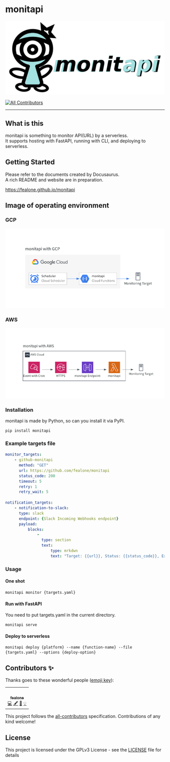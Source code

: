 # monitapi

<img src="https://raw.githubusercontent.com/fealone/monitapi/master/website/static/img/logo.png" width="600px">

<!-- ALL-CONTRIBUTORS-BADGE:START - Do not remove or modify this section -->
[![All Contributors](https://img.shields.io/badge/all_contributors-1-orange.svg?style=flat-square)](#contributors-)
<!-- ALL-CONTRIBUTORS-BADGE:END -->

---

## What is this
monitapi is something to monitor API(URL) by a serverless.  
It supports hosting with FastAPI, running with CLI, and deploying to serverless.

## Getting Started
Please refer to the documents created by Docusaurus.  
A rich README and website are in preparation.

https://fealone.github.io/monitapi

## Image of operating environment

### GCP

<img src="https://raw.githubusercontent.com/fealone/monitapi/master/website/static/img/gcp.rediagram.png" width="600px">

### AWS

<img src="https://raw.githubusercontent.com/fealone/monitapi/master/website/static/img/aws.rediagram.png" width="600px">

### Installation
monitapi is made by Python, so can you install it via PyPI.

```shell
pip install monitapi
```

### Example targets file
```yaml
monitor_targets:
    - github-monitapi
      method: "GET"
      url: https://github.com/fealone/monitapi
      status_code: 200
      timeout: 5
      retry: 1
      retry_wait: 5

notification_targets:
    - notification-to-slack:
      type: slack
      endpoint: {Slack Incoming Webhooks endpoint}
      payload:
          blocks:
              -
                type: section
                text:
                    type: mrkdwn
                    text: "Target: {{url}}, Status: {{status_code}}, Expect: {{expected_status_code}}, Message: {{message}}"

```

### Usage

#### One shot 
```shell
monitapi monitor {targets.yaml}
```

#### Run with FastAPI
You need to put targets.yaml in the current directory.

```shell
monitapi serve
```

#### Deploy to serverless
```shell
monitapi deploy {platform} --name {function-name} --file {targets.yaml} --options {deploy-option}
```

## Contributors ✨

Thanks goes to these wonderful people ([emoji key](https://allcontributors.org/docs/en/emoji-key)):

<!-- ALL-CONTRIBUTORS-LIST:START - Do not remove or modify this section -->
<!-- prettier-ignore-start -->
<!-- markdownlint-disable -->
<table>
  <tr>
    <td align="center"><a href="http://lonesec.com"><img src="https://avatars1.githubusercontent.com/u/57695598?v=4" width="100px;" alt=""/><br /><sub><b>fealone</b></sub></a><br /><a href="https://github.com/fealone/monitapi/commits?author=fealone" title="Code">💻</a> <a href="#content-fealone" title="Content">🖋</a> <a href="#design-fealone" title="Design">🎨</a> <a href="#example-fealone" title="Examples">💡</a></td>
  </tr>
</table>

<!-- markdownlint-enable -->
<!-- prettier-ignore-end -->
<!-- ALL-CONTRIBUTORS-LIST:END -->

This project follows the [all-contributors](https://github.com/all-contributors/all-contributors) specification. Contributions of any kind welcome!

## License

This project is licensed under the GPLv3 License - see the [LICENSE](LICENSE) file for details
